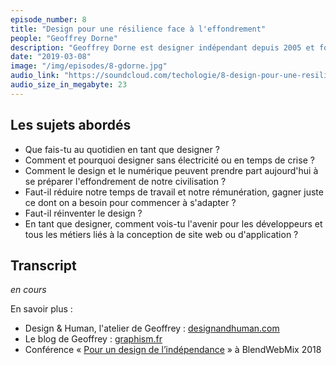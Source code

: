 ```yaml
---
episode_number: 8
title: "Design pour une résilience face à l'effondrement"
people: "Geoffrey Dorne"
description: "Geoffrey Dorne est designer indépendant depuis 2005 et fondateur de Design & Human, agence de design à vocation sociale et qui vise l’indépendance. Il a donné une conférence très inspirante à BlendWebMix 2018, « Pour un design de l’indépendance ». Il nous parle des métiers de la conception (designer, développeurs notamment) et comment ré-affecter ces métiers pour préparer les gens, les utilisateurs de nos produits, à plus de résilience face à l'effondrement de notre civilisation."
date: "2019-03-08"
image: "/img/episodes/8-gdorne.jpg"
audio_link: "https://soundcloud.com/techologie/8-design-pour-une-resilience-face-a-l-effondrement-avec-geoffrey-dorne"
audio_size_in_megabyte: 23
---
```


## Les sujets abordés

* Que fais-tu au quotidien en tant que designer ?
* Comment et pourquoi designer sans électricité ou en temps de crise ?
* Comment le design et le numérique peuvent prendre part aujourd'hui à se préparer l'effondrement de notre civilisation ?
* Faut-il réduire notre temps de travail et notre rémunération, gagner juste ce dont on a besoin pour commencer à s'adapter ?
* Faut-il réinventer le design ?
* En tant que designer, comment vois-tu l'avenir pour les développeurs et tous les métiers liés à la conception de site web ou d'application ?

## Transcript

_en cours_

<div class="block">
En savoir plus :

* Design & Human, l'atelier de Geoffrey : [designandhuman.com](http://designandhuman.com)
* Le blog de Geoffrey : [graphism.fr](https://graphism.fr/)
* Conférence « [Pour un design de l’indépendance]( https://graphism.fr/pour-un-design-de-lindependance-ma-conference-a-blendwebmix/) » à BlendWebMix 2018

</div>
